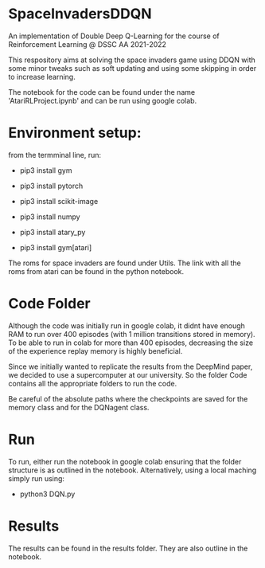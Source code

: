 # SpaceInvadersDDQN

An implementation of Double Deep Q-Learning for the course of Reinforcement Learning @ DSSC AA 2021-2022

This respository aims at solving the space invaders game using DDQN with some minor tweaks such as soft updating and using some skipping in order to increase learning.

The notebook for the code can be found under the name 'AtariRLProject.ipynb' and can be run using google colab.

# Environment setup:

from the termminal line, run:

  - pip3 install gym

  - pip3 install pytorch

  - pip3 install scikit-image

  - pip3 install numpy

  - pip3 install atary_py

  - pip3 install gym[atari]

The roms for space invaders are found under Utils. The link with all the roms from atari can be found in the python notebook.

# Code Folder
Although the code was initially run in google colab, it didnt have enough RAM to run over 400 episodes (with 1 million transitions stored in memory).
To be able to run in colab for more than 400 episodes, decreasing the size of the experience replay memory is highly beneficial.

Since we initially wanted to replicate the results from the DeepMind paper, we decided to use a supercomputer at our university. 
So the folder Code contains all the appropriate folders to run the code. 

Be careful of the absolute paths where the checkpoints are saved for the memory class and for the DQNagent class. 


# Run

To run, either run the notebook in google colab ensuring that the folder structure is as outlined in the notebook. 
Alternatively, using a local maching simply run using:

  - python3 DQN.py 

# Results

The results can be found in the results folder. They are also outline in the notebook. 


